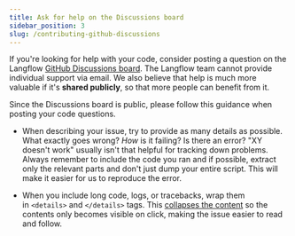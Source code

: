 ```yaml
---
title: Ask for help on the Discussions board
sidebar_position: 3
slug: /contributing-github-discussions
---
```


If you're looking for help with your code, consider posting a question on the Langflow [GitHub Discussions board](https://github.com/langflow-ai/langflow/discussions). The Langflow team cannot provide individual support via email. We also believe that help is much more valuable if it's **shared publicly**, so that more people can benefit from it.

Since the Discussions board is public, please follow this guidance when posting your code questions.

* When describing your issue, try to provide as many details as possible. What exactly goes wrong? _How_ is it failing? Is there an error? "XY doesn't work" usually isn't that helpful for tracking down problems. Always remember to include the code you ran and if possible, extract only the relevant parts and don't just dump your entire script. This will make it easier for us to reproduce the error.

* When you include long code, logs, or tracebacks, wrap them in `<details>` and `</details>` tags. This [collapses the content](https://developer.mozilla.org/en/docs/Web/HTML/Element/details) so the contents only becomes visible on click, making the issue easier to read and follow.